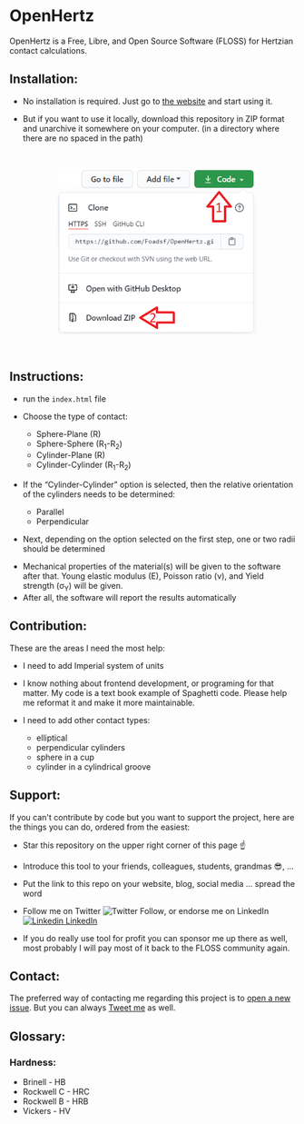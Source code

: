 # OpenHertz
OpenHertz is a Free, Libre, and Open Source Software (FLOSS) for Hertzian contact calculations.

## Installation:

- No installation is required. Just go to [the website](https://foadsf.github.io/OpenHertz/) and start using it. 

- But if you want to use it locally, download this repository in ZIP format and unarchive it somewhere on your computer. (in a directory where there are no spaced in the path)

<!-- ![Download the zip](pics/download.png) -->
<pre>
<p align="center">
  <img src="pics/download.png" width="350" title="Download the zip">
</p>
</pre>

## Instructions:

- run the `index.html` file
- Choose the type of contact:

    * Sphere-Plane (R)
    * Sphere-Sphere (R<sub>1</sub>-R<sub>2</sub>)
    * Cylinder-Plane (R)
    * Cylinder-Cylinder (R<sub>1</sub>-R<sub>2</sub>)

- If the “Cylinder-Cylinder” option is selected, then the relative orientation of the cylinders needs to be determined:
    * Parallel
    * Perpendicular
    <!-- * Angled (α) -->

- Next, depending on the option selected on the first step, one or two radii should be determined
<!-- - If the two sides of the contact are different materials or the same will be determined next. -->
- Mechanical properties of the material(s) will be given to the software after that. Young elastic modulus (E), Poisson ratio (ν), and Yield strength (σ<sub>Y</sub>) will be given.
- After all, the software will report the results automatically

<!-- ## FAQ: -->

<!-- - Why not supporting the imperial system of units? Please grow up, US! -->
<!-- - Why not have a graphical user interface (GUI)? Who knows, maybe in the future it will be added -->
<!-- - Why writing a software in PowerShell? It seems like the only scripting language included in all the Windows corporate machines that the potential audience of this software use. -->

## Contribution:

These are the areas I need the most help:

* I need to add Imperial system of units
* I know nothing about frontend development, or programing for that matter. My code is a text book example of Spaghetti code. Please help me reformat it and make it more maintainable.
* I need to add other contact types:

  * elliptical
  * perpendicular cylinders
  * sphere in a cup
  * cylinder in a cylindrical groove

## Support:

If you can't contribute by code but you want to support the project, here are the things you can do, ordered from the easiest:

* Star this repository on the upper right corner of this page ☝
* Introduce this tool to your friends, colleagues, students, grandmas 😎, ... 
* Put the link to this repo on your website, blog, social media ... spread the word
* Follow me on Twitter ![Twitter Follow](https://img.shields.io/twitter/follow/fsfarimani?label=Follow&style=social), or endorse me on LinkedIn [![Linkedin](https://i.stack.imgur.com/gVE0j.png) LinkedIn](https://www.linkedin.com/in/fsfarimani/)


* If you do really use tool for profit you can sponsor me up there as well, most probably I will pay most of it back to the FLOSS community again. 

## Contact:

The preferred way of contacting me regarding this project is to [open a new issue](https://github.com/Foadsf/OpenHertz/issues). But you can always [Tweet me](https://twitter.com/fsfarimani) as well. 


## Glossary:

### Hardness:

- Brinell - HB	
- Rockwell C - HRC
- Rockwell B - HRB
- Vickers - HV
